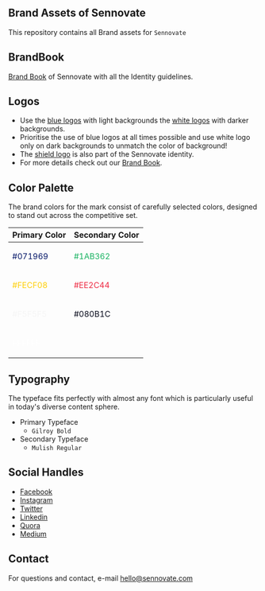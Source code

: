## Brand Assets of Sennovate

This repository contains all Brand assets for `Sennovate`

## BrandBook

[Brand Book](Sennovate_BrandBook.pdf) of Sennovate with all the Identity guidelines.

## Logos

- Use the [blue logos](logos/Sennovate_tag_blue.png) with light backgrounds the [white logos](logos/Sennovate_tag_white.png) with darker backgrounds.
- Prioritise the use of blue logos at all times possible and use white logo only on dark backgrounds to unmatch the color of background!
- The [shield logo](logos/sennovate_shield_logo.png) is also part of the Sennovate identity.
- For more details check out our [Brand Book](Sennovate_BrandBook.pdf).

## Color Palette

The brand colors for the mark consist of carefully selected colors, designed to stand out across the competitive set.

|Primary Color|Secondary Color|
|-------------|---------------|
|<p style="color:#071969">#071969</p>|<p style="color:#1AB362">#1AB362</p>|
|<p style="color:#FECF08">#FECF08</p>|<p style="color:#EE2C44">#EE2C44</p>|
|<p style="color:#F5F5F5">#F5F5F5</p>|<p style="color:#080B1C">#080B1C</p>|
|<p style="color:#FFFFFF">FFFFFF</p>|

## Typography

The typeface fits perfectly with almost any font which is particularly useful in today's diverse content sphere.

- Primary Typeface
    - `Gilroy Bold`
- Secondary Typeface
    - `Mulish Regular`

## Social Handles

- [Facebook](https://www.facebook.com/sennovateinc)
- [Instagram](https://www.instagram.com/sennovate.inc/)
- [Twitter](https://twitter.com/sennovate)
- [Linkedin](https://www.linkedin.com/company/sennovate)
- [Quora](https://www.quora.com/Sennovate-1)
- [Medium](https://sennovate.medium.com/)


## Contact

For questions and contact, e-mail hello@sennovate.com

